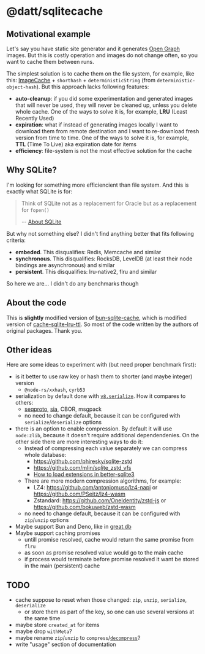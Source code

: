 # @datt/sqlitecache

## Motivational example

Let's say you have static site generator and it generates [Open Graph](https://ogp.me/) images. But this is costly operation and images do not change often, so you want to cache them between runs.

The simplest solution is to cache them on the file system, for example, like this: [ImageCache](https://github.com/delucis/astro-og-canvas/blob/733a77b4a0688b0ad2a44862258307f6452b26de/packages/astro-og-canvas/src/generateOpenGraphImage.ts#L50-L71) + `shorthash` + `deterministicString` (from `deterministic-object-hash`). But this approach lacks following features:

- **auto-cleanup**: if you did some experimentation and generated images that will never be used, they will never be cleaned up, unless you delete whole cache. One of the ways to solve it is, for example, **LRU** (Least Recently Used)
- **expiration**: what if instead of generating images locally I want to download them from remote destination and I want to re-download fresh version from time to time. One of the ways to solve it is, for example, **TTL** (Time To Live) aka expiration date for items
- **efficiency**: file-system is not the most effective solution for the cache

## Why SQLite?

I'm looking for something more efficiencient than file system. And this is exactly what SQLite is for:

> Think of SQLite not as a replacement for Oracle but as a replacement for `fopen()`
>
> -- [About SQLite](https://www.sqlite.org/about.html)

But why not something else? I didn't find anything better that fits following criteria:

- **embeded**. This disqualifies: Redis, Memcache and similar
- **synchronous**. This disqualifies: RocksDB, LevelDB (at least their node bindings are asynchronous) and similar
- **persistent**. This disqualifies: lru-native2, flru and similar

So here we are... I didn't do any benchmarks though

## About the code

This is **slightly** modified version of [bun-sqlite-cache](https://github.com/notskamr/bun-sqlite-cache), which is modified version of [cache-sqlite-lru-ttl](https://github.com/jkelin/cache-sqlite-lru-ttl). So most of the code written by the authors of original packages. Thank you.

## Other ideas

Here are some ideas to experiment with (but need proper benchmark first):

- is it better to use raw key or hash them to shorter (and maybe integer) version
  - `@node-rs/xxhash`, `cyrb53`
- serialization by default done with [`v8.serialize`](https://nodejs.org/api/v8.html#v8serializevalue). How it compares to others:
  - [seqproto](https://github.com/askorama/seqproto), [sia](https://github.com/pouya-eghbali/sia), CBOR, msgpack
  - no need to change default, because it can be configured with `serialize`/`deserialize` options
- there is an option to enable compression. By default it will use `node:zlib`, because it doesn't require additional dependendenies. On the other side there are more interesting ways to do it:
  - Instead of compressing each value separately we can compress whole database:
    - https://github.com/phiresky/sqlite-zstd
    - https://github.com/mlin/sqlite_zstd_vfs
    - [How to load extensions in better-sqlite3](https://github.com/WiseLibs/better-sqlite3/blob/master/docs/api.md#loadextensionpath-entrypoint---this)
  - There are more modern compression algorithms, for example:
    - LZ4: https://github.com/antoniomuso/lz4-napi or https://github.com/PSeitz/lz4-wasm
    - Zstandard: https://github.com/OneIdentity/zstd-js or https://github.com/bokuweb/zstd-wasm
  - no need to change default, because it can be configured with `zip`/`unzip` options
- Maybe support Bun and Deno, like in [great.db](https://www.npmjs.com/package/great.db)
- Maybe support caching promises
  - untill promise resolved, cache would return the same promise from `flru`
  - as soon as promise resolved value would go to the main cache
  - if process would terminate before promise resolved it want be stored in the main (persistent) cache

## TODO

- cache suppose to reset when those changed: `zip`, `unzip`, `serialize`, `deserialize`
  - or store them as part of the key, so one can use several versions at the same time
- maybe store `created_at` for items
- maybe drop `withMeta`?
- maybe rename `zip`/`unzip` to `compress`/[`decompress`](https://english.stackexchange.com/questions/56480/difference-between-uncompress-and-decompress)?
- write "usage" section of documentation

